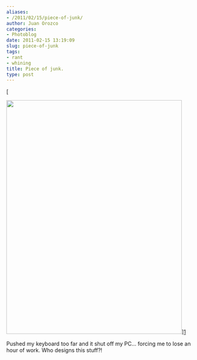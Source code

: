 ```yaml
---
aliases:
- /2011/02/15/piece-of-junk/
author: Juan Orozco
categories:
- Photoblog
date: 2011-02-15 13:19:09
slug: piece-of-junk
tags:
- rant
- whining
title: Piece of junk.
type: post
---
```


[

<img class="aligncenter size-full wp-image-2750" title="Photo Feb 15, 8 59 35 AM" src="http://juanthedesigner.files.wordpress.com/2011/02/photo-feb-15-8-59-35-am-e1297779441658.jpg?resize=460%2C613" alt="" width="460" height="613" data-recalc-dims="1" />][1]

Pushed my keyboard too far and it shut off my PC... forcing me to lose an hour of work. Who designs this stuff?!

[1]: http://juanthedesigner.files.wordpress.com/2011/02/photo-feb-15-8-59-35-am.jpg